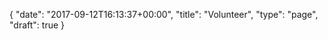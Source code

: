 {
  "date": "2017-09-12T16:13:37+00:00",
  "title": "Volunteer",
  "type": "page",
  "draft": true
}
